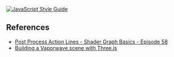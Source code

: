 [![JavaScript Style Guide](https://cdn.rawgit.com/standard/standard/master/badge.svg)](https://github.com/standard/standard)

## References
- [Post Process Action Lines - Shader Graph Basics - Episode 58](https://www.youtube.com/watch?v=joAUbu2_HYg)
- [Building a Vaporwave scene with Three.js](https://blog.maximeheckel.com/posts/vaporwave-3d-scene-with-threejs/)